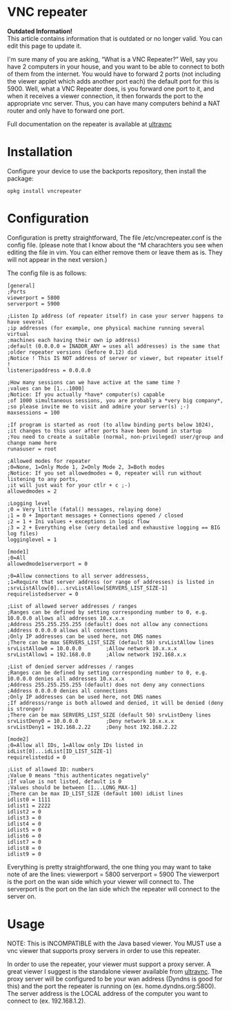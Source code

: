 # VNC repeater

**Outdated Information!**  
This article contains information that is outdated or no longer valid. You can edit this page to update it.

I'm sure many of you are asking, “What is a VNC Repeater?” Well, say you have 2 computers in your house, and you want to be able to connect to both of them from the internet. You would have to forward 2 ports (not including the viewer applet which adds another port each) the default port for this is 5900. Well, what a VNC Repeater does, is you forward one port to it, and when it receives a viewer connection, it then forwards the port to the appropriate vnc server. Thus, you can have many computers behind a NAT router and only have to forward one port.

Full documentation on the repeater is available at [ultravnc](https://uvnc.com/addons/repeater.html "https://uvnc.com/addons/repeater.html")

# Installation

Configure your device to use the backports repository, then install the package:

```
opkg install vncrepeater
```

# Configuration

Configuration is pretty straightforward, The file /etc/vncrepeater.conf is the config file. (please note that I know about the ^M charachters you see when editing the file in vim. You can either remove them or leave them as is. They will not appear in the next version.)

The config file is as follows:

```
[general]
;Ports
viewerport = 5800
serverport = 5900

;Listen Ip address (of repeater itself) in case your server happens to have several
;ip addresses (for example, one physical machine running several virtual
;machines each having their own ip address)
;default (0.0.0.0 = INADDR_ANY = uses all addresses) is the same that
;older repeater versions (before 0.12) did
;Notice ! This IS NOT address of server or viewer, but repeater itself !
listeneripaddress = 0.0.0.0

;How many sessions can we have active at the same time ?
;values can be [1...1000]
;Notice: If you actually *have* computer(s) capable
;of 1000 simultaneous sessions, you are probably a *very big company*,
;so please invite me to visit and admire your server(s) ;-)
maxsessions = 100

;If program is started as root (to allow binding ports below 1024),
;it changes to this user after ports have been bound in startup
;You need to create a suitable (normal, non-privileged) user/group and change name here
runasuser = root

;Allowed modes for repeater
;0=None, 1=Only Mode 1, 2=Only Mode 2, 3=Both modes
;Notice: If you set allowedmodes = 0, repeater will run without listening to any ports,
;it will just wait for your ctlr + c ;-)
allowedmodes = 2

;Logging level
;0 = Very little (fatal() messages, relaying done)
;1 = 0 + Important messages + Connections opened / closed
;2 = 1 + Ini values + exceptions in logic flow
;3 = 2 + Everything else (very detailed and exhaustive logging == BIG log files)
logginglevel = 1

[mode1]
;0=All
allowedmode1serverport = 0

;0=Allow connections to all server addressess,
;1=Require that server address (or range of addresses) is listed in
;srvListAllow[0]...srvListAllow[SERVERS_LIST_SIZE-1]
requirelistedserver = 0

;List of allowed server addresses / ranges
;Ranges can be defined by setting corresponding number to 0, e.g. 10.0.0.0 allows all addresses 10.x.x.x
;Address 255.255.255.255 (default) does not allow any connections
;Address 0.0.0.0 allows all connections
;Only IP addresses can be used here, not DNS names
;There can be max SERVERS_LIST_SIZE (default 50) srvListAllow lines
srvListAllow0 = 10.0.0.0        ;Allow network 10.x.x.x
srvListAllow1 = 192.168.0.0     ;Allow network 192.168.x.x

;List of denied server addresses / ranges
;Ranges can be defined by setting corresponding number to 0, e.g. 10.0.0.0 denies all addresses 10.x.x.x
;Address 255.255.255.255 (default) does not deny any connections
;Address 0.0.0.0 denies all connections
;Only IP addresses can be used here, not DNS names
;If addresss/range is both allowed and denied, it will be denied (deny is stronger)
;There can be max SERVERS_LIST_SIZE (default 50) srvListDeny lines
srvListDeny0 = 10.0.0.0         ;Deny network 10.x.x.x
srvListDeny1 = 192.168.2.22     ;Deny host 192.168.2.22

[mode2]
;0=Allow all IDs, 1=Allow only IDs listed in idList[0]...idList[ID_LIST_SIZE-1]
requirelistedid = 0

;List of allowed ID: numbers
;Value 0 means "this authenticates negatively"
;If value is not listed, default is 0
;Values should be between [1...LONG_MAX-1]
;There can be max ID_LIST_SIZE (default 100) idList lines
idlist0 = 1111
idlist1 = 2222
idlist2 = 0
idlist3 = 0
idlist4 = 0
idlist5 = 0
idlist6 = 0
idlist7 = 0
idlist8 = 0
idlist9 = 0
```

Everything is pretty straightforward, the one thing you may want to take note of are the lines: viewerport = 5800 serverport = 5900 The viewerport is the port on the wan side which your viewer will connect to. The serverport is the port on the lan side which the repeater will connect to the server on.

# Usage

NOTE: This is INCOMPATIBLE with the Java based viewer. You MUST use a vnc viewer that supports proxy servers in order to use this repeater.

In order to use the repeater, your viewer must support a proxy server. A great viewer I suggest is the standalone viewer available from [ultravnc](https://uvnc.com/ "https://uvnc.com/"). The proxy server will be configured to be your wan address (Dyndns is good for this) and the port the repeater is running on (ex. home.dyndns.org:5800). The server address is the LOCAL address of the computer you want to connect to (ex. 192.168.1.2).
